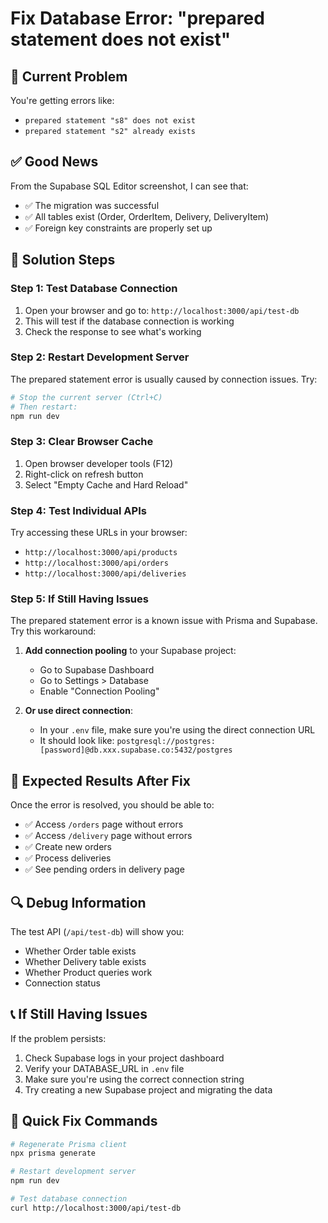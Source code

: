 # Fix Database Error: "prepared statement does not exist"

## 🚨 Current Problem
You're getting errors like:
- `prepared statement "s8" does not exist`
- `prepared statement "s2" already exists`

## ✅ Good News
From the Supabase SQL Editor screenshot, I can see that:
- ✅ The migration was successful
- ✅ All tables exist (Order, OrderItem, Delivery, DeliveryItem)
- ✅ Foreign key constraints are properly set up

## 🔧 Solution Steps

### Step 1: Test Database Connection
1. Open your browser and go to: `http://localhost:3000/api/test-db`
2. This will test if the database connection is working
3. Check the response to see what's working

### Step 2: Restart Development Server
The prepared statement error is usually caused by connection issues. Try:

```bash
# Stop the current server (Ctrl+C)
# Then restart:
npm run dev
```

### Step 3: Clear Browser Cache
1. Open browser developer tools (F12)
2. Right-click on refresh button
3. Select "Empty Cache and Hard Reload"

### Step 4: Test Individual APIs
Try accessing these URLs in your browser:
- `http://localhost:3000/api/products`
- `http://localhost:3000/api/orders`
- `http://localhost:3000/api/deliveries`

### Step 5: If Still Having Issues
The prepared statement error is a known issue with Prisma and Supabase. Try this workaround:

1. **Add connection pooling** to your Supabase project:
   - Go to Supabase Dashboard
   - Go to Settings > Database
   - Enable "Connection Pooling"

2. **Or use direct connection**:
   - In your `.env` file, make sure you're using the direct connection URL
   - It should look like: `postgresql://postgres:[password]@db.xxx.supabase.co:5432/postgres`

## 🎯 Expected Results After Fix

Once the error is resolved, you should be able to:
- ✅ Access `/orders` page without errors
- ✅ Access `/delivery` page without errors
- ✅ Create new orders
- ✅ Process deliveries
- ✅ See pending orders in delivery page

## 🔍 Debug Information

The test API (`/api/test-db`) will show you:
- Whether Order table exists
- Whether Delivery table exists
- Whether Product queries work
- Connection status

## 📞 If Still Having Issues

If the problem persists:
1. Check Supabase logs in your project dashboard
2. Verify your DATABASE_URL in `.env` file
3. Make sure you're using the correct connection string
4. Try creating a new Supabase project and migrating the data

## 🚀 Quick Fix Commands

```bash
# Regenerate Prisma client
npx prisma generate

# Restart development server
npm run dev

# Test database connection
curl http://localhost:3000/api/test-db
```
